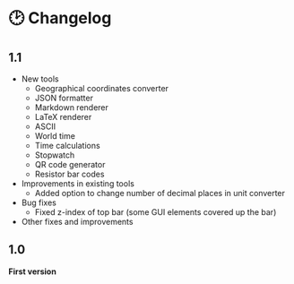 # 🕑 Changelog

## 1.1

- New tools
    - Geographical coordinates converter
    - JSON formatter
    - Markdown renderer
    - LaTeX renderer
    - ASCII
    - World time
    - Time calculations
    - Stopwatch
    - QR code generator
    - Resistor bar codes
- Improvements in existing tools
    - Added option to change number of decimal places in unit converter
- Bug fixes
    - Fixed z-index of top bar (some GUI elements covered up the bar)
- Other fixes and improvements

## 1.0

**First version**
